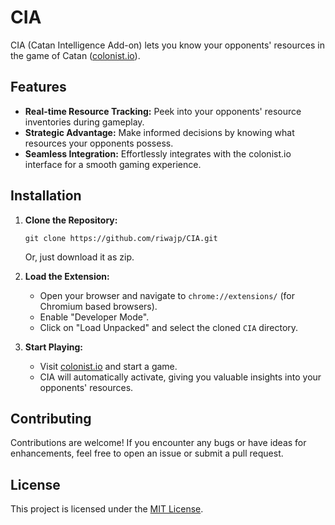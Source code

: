 # CIA
CIA (Catan Intelligence Add-on) lets you know your opponents' resources in the game of Catan ([colonist.io](https://colonist.io/)).

## Features

- **Real-time Resource Tracking:** Peek into your opponents' resource inventories during gameplay.
- **Strategic Advantage:** Make informed decisions by knowing what resources your opponents possess.
- **Seamless Integration:** Effortlessly integrates with the colonist.io interface for a smooth gaming experience.

## Installation

1. **Clone the Repository:**
   ```
   git clone https://github.com/riwajp/CIA.git
   ```
   Or, just download it as zip.

2. **Load the Extension:**
   - Open your browser and navigate to `chrome://extensions/` (for Chromium based browsers).
   - Enable "Developer Mode".
   - Click on "Load Unpacked" and select the cloned `CIA` directory.

3. **Start Playing:**
   - Visit [colonist.io](https://colonist.io/) and start a game.
   - CIA will automatically activate, giving you valuable insights into your opponents' resources.

## Contributing

Contributions are welcome! If you encounter any bugs or have ideas for enhancements, feel free to open an issue or submit a pull request.

## License

This project is licensed under the [MIT License](LICENSE).
